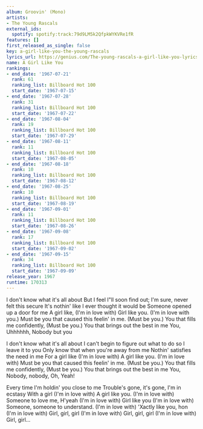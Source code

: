 ```yaml
---
album: Groovin' (Mono)
artists:
- The Young Rascals
external_ids:
  spotify: spotify:track:79d9LM5k2QfpkWYKVRe1fR
features: []
first_released_as_single: false
key: a-girl-like-you-the-young-rascals
lyrics_url: https://genius.com/The-young-rascals-a-girl-like-you-lyrics
name: A Girl Like You
rankings:
- end_date: '1967-07-21'
  rank: 61
  ranking_list: Billboard Hot 100
  start_date: '1967-07-15'
- end_date: '1967-07-28'
  rank: 31
  ranking_list: Billboard Hot 100
  start_date: '1967-07-22'
- end_date: '1967-08-04'
  rank: 19
  ranking_list: Billboard Hot 100
  start_date: '1967-07-29'
- end_date: '1967-08-11'
  rank: 11
  ranking_list: Billboard Hot 100
  start_date: '1967-08-05'
- end_date: '1967-08-18'
  rank: 10
  ranking_list: Billboard Hot 100
  start_date: '1967-08-12'
- end_date: '1967-08-25'
  rank: 10
  ranking_list: Billboard Hot 100
  start_date: '1967-08-19'
- end_date: '1967-09-01'
  rank: 11
  ranking_list: Billboard Hot 100
  start_date: '1967-08-26'
- end_date: '1967-09-08'
  rank: 17
  ranking_list: Billboard Hot 100
  start_date: '1967-09-02'
- end_date: '1967-09-15'
  rank: 34
  ranking_list: Billboard Hot 100
  start_date: '1967-09-09'
release_year: 1967
runtime: 170313
---
```


I don't know what it's all about
But I feel I"ll soon find out; I'm sure, never felt this secure
It's nothin' like I ever thought it would be
Someone opened up a door for me
A girl like, (I'm in love with)
Girl like you. (I'm in love with you.)
Must be you that caused this feelin' in me. (Must be you.)
You that fills me confidently, (Must be you.)
You that brings out the best in me
You, Uhhhhhh, Nobody but you

I don't know what it's all about
I can't begin to figure out what to do so I leave it to you
Only know that when you're away from me
Nothin' satisfies the need in me
For a girl like (I'm in love with)
A girl like you. (I'm in love with)
Must be you that caused this feelin' in me. (Must be you.)
You that fills me confidently, (Must be you.)
You that brings out the best in me
You, Nobody, nobody, Oh, Yeah!

Every time I'm holdin' you close to me
Trouble's gone, it's gone, I'm in ecstasy
With a girl (I'm in love with)
A girl like you. (I'm in love with)
Someone to love me, H'yeah (I'm in love with)
Girl like you (I'm in love with)
Someone, someone to understand. (I'm in love with)
'Xactly like you, hon (I'm in love with)
Girl, girl, girl (I'm in love with)
Girl, girl, girl (I'm in love with)
Girl, girl...
